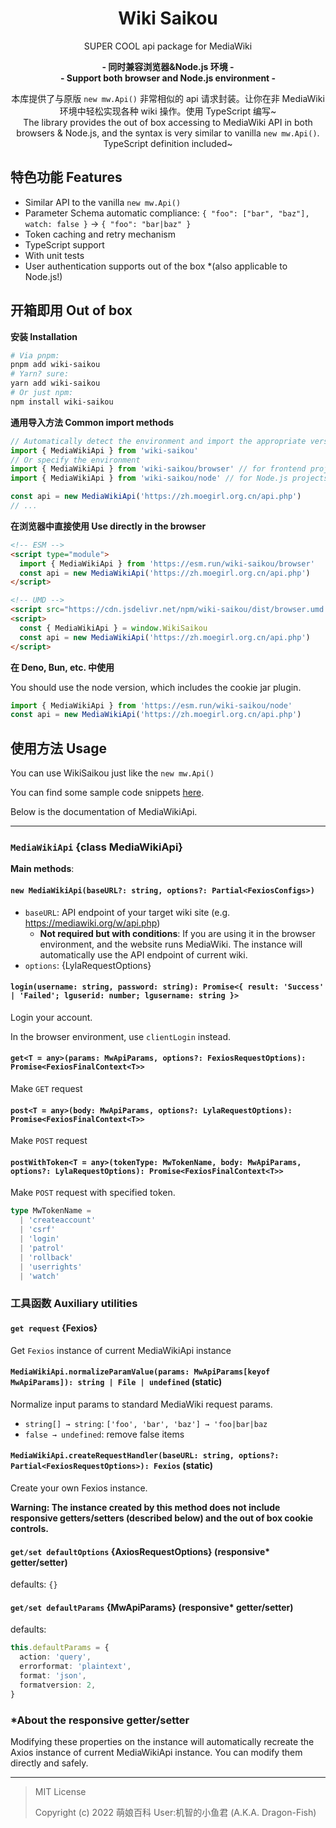 <div align="center">

# Wiki Saikou

SUPER COOL api package for MediaWiki

**- 同时兼容浏览器&Node.js 环境 -**<br>
**- Support both browser and Node.js environment -**

本库提供了与原版 `new mw.Api()` 非常相似的 api 请求封装。让你在非 MediaWiki 环境中轻松实现各种 wiki 操作。使用 TypeScript 编写~<br>
The library provides the out of box accessing to MediaWiki API in both browsers & Node.js, and the syntax is very similar to vanilla `new mw.Api()`. TypeScript definition included~

</div>

## 特色功能 Features

- Similar API to the vanilla `new mw.Api()`
- Parameter Schema automatic compliance: `{ "foo": ["bar", "baz"], watch: false }` → `{ "foo": "bar|baz" }`
- Token caching and retry mechanism
- TypeScript support
- With unit tests
- User authentication supports out of the box \*(also applicable to Node.js!)

## 开箱即用 Out of box

**安装 Installation**

```sh
# Via pnpm:
pnpm add wiki-saikou
# Yarn? sure:
yarn add wiki-saikou
# Or just npm:
npm install wiki-saikou
```

**通用导入方法 Common import methods**

```ts
// Automatically detect the environment and import the appropriate version
import { MediaWikiApi } from 'wiki-saikou'
// Or specify the environment
import { MediaWikiApi } from 'wiki-saikou/browser' // for frontend projects
import { MediaWikiApi } from 'wiki-saikou/node' // for Node.js projects

const api = new MediaWikiApi('https://zh.moegirl.org.cn/api.php')
// ...
```

**在浏览器中直接使用 Use directly in the browser**

```html
<!-- ESM -->
<script type="module">
  import { MediaWikiApi } from 'https://esm.run/wiki-saikou/browser'
  const api = new MediaWikiApi('https://zh.moegirl.org.cn/api.php')
</script>

<!-- UMD -->
<script src="https://cdn.jsdelivr.net/npm/wiki-saikou/dist/browser.umd.js"></script>
<script>
  const { MediaWikiApi } = window.WikiSaikou
  const api = new MediaWikiApi('https://zh.moegirl.org.cn/api.php')
</script>
```

**在 Deno, Bun, etc. 中使用**

You should use the node version, which includes the cookie jar plugin.

```js
import { MediaWikiApi } from 'https://esm.run/wiki-saikou/node'
const api = new MediaWikiApi('https://zh.moegirl.org.cn/api.php')
```

## 使用方法 Usage

You can use WikiSaikou just like the `new mw.Api()`

You can find some sample code snippets [here](test/).

Below is the documentation of MediaWikiApi.

---

### `MediaWikiApi` {class MediaWikiApi}

**Main methods**:

#### `new MediaWikiApi(baseURL?: string, options?: Partial<FexiosConfigs>)`

- `baseURL`: API endpoint of your target wiki site (e.g. https://mediawiki.org/w/api.php)
  - **Not required but with conditions**: If you are using it in the browser environment, and the website runs MediaWiki. The instance will automatically use the API endpoint of current wiki.
- `options`: {LylaRequestOptions}

#### `login(username: string, password: string): Promise<{ result: 'Success' | 'Failed'; lguserid: number; lgusername: string }>`

Login your account.

In the browser environment, use `clientLogin` instead.

#### `get<T = any>(params: MwApiParams, options?: FexiosRequestOptions): Promise<FexiosFinalContext<T>>`

Make `GET` request

#### `post<T = any>(body: MwApiParams, options?: LylaRequestOptions): Promise<FexiosFinalContext<T>>`

Make `POST` request

#### `postWithToken<T = any>(tokenType: MwTokenName, body: MwApiParams, options?: LylaRequestOptions): Promise<FexiosFinalContext<T>>`

Make `POST` request with specified token.

```ts
type MwTokenName =
  | 'createaccount'
  | 'csrf'
  | 'login'
  | 'patrol'
  | 'rollback'
  | 'userrights'
  | 'watch'
```

### 工具函数 Auxiliary utilities

#### `get request` {Fexios}

Get `Fexios` instance of current MediaWikiApi instance

#### `MediaWikiApi.normalizeParamValue(params: MwApiParams[keyof MwApiParams]): string | File | undefined` (static)

Normalize input params to standard MediaWiki request params.

- `string[] → string`: `['foo', 'bar', 'baz'] → 'foo|bar|baz`
- `false → undefined`: remove false items

#### `MediaWikiApi.createRequestHandler(baseURL: string, options?: Partial<FexiosRequestOptions>): Fexios` (static)

Create your own Fexios instance.

**Warning: The instance created by this method does not include responsive getters/setters (described below) and the out of box cookie controls.**

#### `get/set defaultOptions` {AxiosRequestOptions} (responsive\* getter/setter)

defaults: `{}`

#### `get/set defaultParams` {MwApiParams} (responsive\* getter/setter)

defaults:

```ts
this.defaultParams = {
  action: 'query',
  errorformat: 'plaintext',
  format: 'json',
  formatversion: 2,
}
```

### \*About the responsive getter/setter

Modifying these properties on the instance will automatically recreate the Axios instance of current MediaWikiApi instance. You can modify them directly and safely.

---

> MIT License
>
> Copyright (c) 2022 萌娘百科 User:机智的小鱼君 (A.K.A. Dragon-Fish)
